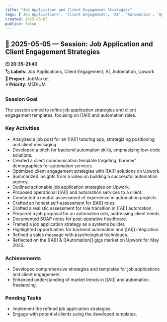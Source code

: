 ```yaml
---
title: "Job Application and Client Engagement Strategies"
tags: ['Job Applications', 'Client Engagement', 'AI', 'Automation', 'Upwork']
created: 2025-05-05
publish: false
---
```


## 📅 2025-05-05 — Session: Job Application and Client Engagement Strategies

**🕒 20:35–21:40**  
**🏷️ Labels**: Job Applications, Client Engagement, AI, Automation, Upwork  
**📂 Project**: JobMarket  
**⭐ Priority**: MEDIUM  


### Session Goal
The session aimed to refine job application strategies and client engagement templates, focusing on [[AI]] and automation roles.

### Key Activities
- Analyzed a job post for an [[AI]] tutoring app, strategizing positioning and client messaging.
- Developed a pitch for backend automation skills, emphasizing low-code solutions.
- Created a client communication template targeting 'boomer' demographics for automation services.
- Optimized client engagement strategies with [[AI]] solutions on Upwork.
- Summarized insights from a video on building a successful automation agency.
- Outlined actionable job application strategies on Upwork.
- Proposed operational [[AI]] and automation services to a client.
- Conducted a neutral assessment of experience in automation projects.
- Crafted an honest self-assessment for [[AI]] roles.
- Drafted a realistic assessment for role transition in [[AI]] automation.
- Prepared a job proposal for an automation role, addressing client needs.
- Documented SOAP notes for post-operative healthcare.
- Framed a job application strategy as a systems builder.
- Highlighted opportunities for backend automation and [[AI]] integration.
- Refined a sales message with psychological techniques.
- Reflected on the [[AI]] & [[Automation]] gigs market on Upwork for May 2025.

### Achievements
- Developed comprehensive strategies and templates for job applications and client engagement.
- Enhanced understanding of market trends in [[AI]] and automation freelancing.

### Pending Tasks
- Implement the refined job application strategies.
- Engage with potential clients using the developed templates.
